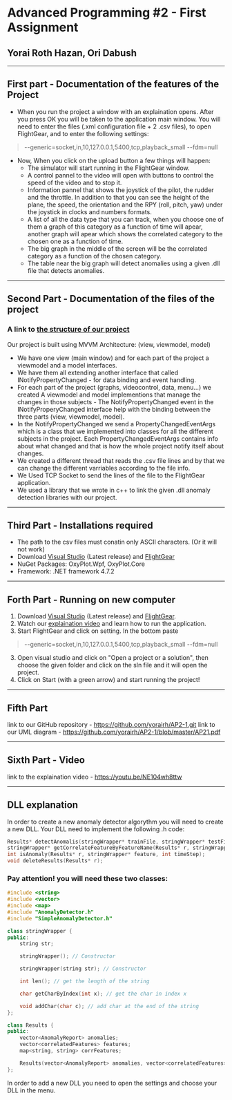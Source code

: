 # Advanced Programming #2 - First Assignment
## Yorai Roth Hazan, Ori Dabush
***
## First part - Documentation of the features of the Project
* When you run the project a window with an explaination opens. After you press OK you will be taken to the application main window. You will need to enter the files (.xml configuration file + 2 .csv files), to open FlightGear, and to enter the following settings:
> --generic=socket,in,10,127.0.0.1,5400,tcp,playback_small
--fdm=null
* Now, When you click on the upload button a few things will happen:
    * The simulator will start running in the FlightGear window.
    * A control pannel to the video will open with buttons to control the speed of the video and to stop it.
    * Information pannel that shows the joystick of the pilot, the rudder and the throttle. In addition to that you can see the height of the plane, the speed, the orientation and the RPY (roll, pitch, yaw) under the joystick in clocks and numbers formats.
    * A list of all the data type that you can track, when you choose one of them a graph of this category as a function of time will apear, another graph will apear which shows the correlated category to the chosen one as a function of time. 
    * The big graph in the middle of the screen will be the correlated category as a function of the chosen category.
    * The table near the big graph will detect anomalies using a given .dll file that detects anomalies.
***
## Second Part - Documentation of the files of the project
### A link to [the structure of our project](https://github.com/yorairh/AP2-1/blob/master/AP21.pdf)
Our project is built using MVVM Architecture: (view, viewmodel, model)
* We have one view (main window) and for each part of the project a viewmodel and a model interfaces.
* We have them all extending another interface that called INotifyPropertyChanged - for data binding and event handling.
* For each part of the project (graphs, videocontrol, data, menu...) we created A viewmodel and model implementions that manage the changes in those subjects - The NotifyPropertyChanged event in  the INotifyProperyChanged interface help with the binding between the three parts (view, viewmodel, model).
* In the NotifyPropertyChanged we send a PropertyChangedEventArgs which is a class that we implemented into classes for all the different subjects in the project. Each PropertyChangedEventArgs contains info about what changed and that is how the whole project notify itself about changes.
* We created a different thread that reads the .csv file lines and by that we can change the different varriables according to the file info.
* We Used TCP Socket to send the lines of the file to the FlightGear application.
* We used a library that we wrote in c++ to link the given .dll anomaly detection libraries with our project.
***
## Third Part - Installations required
* The path to the csv files must conatin only ASCII characters. (Or it will not work)
* Download [Visual Studio](https://visualstudio.microsoft.com/) (Latest release) and 
[FlightGear](https://www.flightgear.org/)
* NuGet Packages: OxyPlot.Wpf, OxyPlot.Core
* Framework: .NET framework 4.7.2
***
## Forth Part - Running on new computer 
1. Download [Visual Studio](https://visualstudio.microsoft.com/) (Latest release) and [FlightGear](https://www.flightgear.org/).
2. Watch our [explaination video](https://youtu.be/NE104wh8ttw) and learn how to run the application.
3. Start FlightGear and click on setting. In the bottom paste
> --generic=socket,in,10,127.0.0.1,5400,tcp,playback_small
--fdm=null
3. Open visual studio and click on "Open a project or a solution", then choose the given folder and click on the sln file and it will open the project.
4. Click on Start (with a green arrow) and start running the project!
***
## Fifth Part
link to our GitHub repository - https://github.com/yorairh/AP2-1.git
link to our UML diagram - https://github.com/yorairh/AP2-1/blob/master/AP21.pdf
***
## Sixth Part - Video
link to the explaination video - https://youtu.be/NE104wh8ttw
***
## DLL explanation
In order to create a new anomaly detector algorythm you will need to create a new DLL.
Your DLL need to implement the following .h code:
```cpp
Results* detectAnomalis(stringWrapper* trainFile, stringWrapper* testFile);
stringWrapper* getCorrelateFeatureByFeatureName(Results* r, stringWrapper* 
int isAnomaly(Results* r, stringWrapper* feature, int timeStep);
void deleteResults(Results* r);
```
### Pay attention! you will need these two classes:
```cpp
#include <string>
#include <vector>
#include <map>
#include "AnomalyDetector.h"
#include "SimpleAnomalyDetector.h"

class stringWrapper {
public:
    string str;

    stringWrapper(); // Constructor

    stringWrapper(string str); // Constructor

    int len(); // get the length of the string

    char getCharByIndex(int x); // get the char in index x

    void addChar(char c); // add char at the end of the string
};

class Results {
public:
    vector<AnomalyReport> anomalies;
    vector<correlatedFeatures> features;
    map<string, string> corrFeatures;

    Results(vector<AnomalyReport> anomalies, vector<correlatedFeatures>,features, map<string, string> corrFeat); // Constructor
};
```
In order to add a new DLL you need to open the settings and choose your DLL in the menu.

